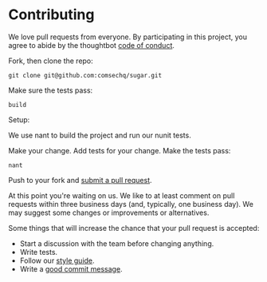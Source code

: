 # Contributing

We love pull requests from everyone. By participating in this project, you
agree to abide by the thoughtbot [code of conduct].

[code of conduct]: https://github.com/comsechq/sql-prune/blob/master/code_of_conduct.md

Fork, then clone the repo:

    git clone git@github.com:comsechq/sugar.git

Make sure the tests pass:

    build 

Setup:

We use nant to build the project and run our nunit tests.
	
Make your change. Add tests for your change. Make the tests pass:

    nant

Push to your fork and [submit a pull request](https://github.com/comsechq/sql-prune/compare/).

At this point you're waiting on us. We like to at least comment on pull requests
within three business days (and, typically, one business day). We may suggest
some changes or improvements or alternatives.

Some things that will increase the chance that your pull request is accepted:

* Start a discussion with the team before changing anything.
* Write tests.
* Follow our [style guide][style].
* Write a [good commit message][commit].

[style]: https://github.com/comsechq/sugar/wiki/Coding-Standards
[commit]: http://tbaggery.com/2008/04/19/a-note-about-git-commit-messages.html